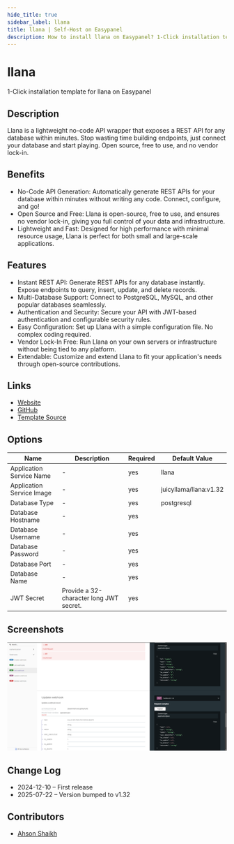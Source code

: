 ```yaml
---
hide_title: true
sidebar_label: llana
title: llana | Self-Host on Easypanel
description: How to install llana on Easypanel? 1-Click installation template for llana on Easypanel
---
```


<!-- generated -->

# llana

1-Click installation template for llana on Easypanel

## Description

Llana is a lightweight no-code API wrapper that exposes a REST API for any database within minutes. Stop wasting time building endpoints, just connect your database and start playing. Open source, free to use, and no vendor lock-in.

## Benefits

- No-Code API Generation: Automatically generate REST APIs for your database within minutes without writing any code. Connect, configure, and go!
- Open Source and Free: Llana is open-source, free to use, and ensures no vendor lock-in, giving you full control of your data and infrastructure.
- Lightweight and Fast: Designed for high performance with minimal resource usage, Llana is perfect for both small and large-scale applications.

## Features

- Instant REST API: Generate REST APIs for any database instantly. Expose endpoints to query, insert, update, and delete records.
- Multi-Database Support: Connect to PostgreSQL, MySQL, and other popular databases seamlessly.
- Authentication and Security: Secure your API with JWT-based authentication and configurable security rules.
- Easy Configuration: Set up Llana with a simple configuration file. No complex coding required.
- Vendor Lock-In Free: Run Llana on your own servers or infrastructure without being tied to any platform.
- Extendable: Customize and extend Llana to fit your application's needs through open-source contributions.

## Links

- [Website](https://llana.io/)
- [GitHub](https://github.com/juicyllama/llana)
- [Template Source](https://github.com/easypanel-io/templates/tree/main/templates/llana)

## Options

Name | Description | Required | Default Value
-|-|-|-
Application Service Name | - | yes | llana
Application Service Image | - | yes | juicyllama/llana:v1.32
Database Type | - | yes | postgresql
Database Hostname | - | yes | 
Database Username | - | yes | 
Database Password | - | yes | 
Database Port | - | yes | 
Database Name | - | yes | 
JWT Secret | Provide a 32-character long JWT secret. | yes | 

## Screenshots

![llana Screenshot](./assets/screenshot.png)

## Change Log

- 2024-12-10 – First release
- 2025-07-22 – Version bumped to v1.32

## Contributors

- [Ahson Shaikh](https://github.com/Ahson-Shaikh)
